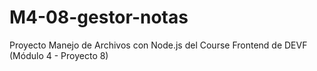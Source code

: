 # M4-08-gestor-notas
Proyecto Manejo de Archivos con Node.js del Course Frontend de DEVF (Módulo 4 - Proyecto 8)
